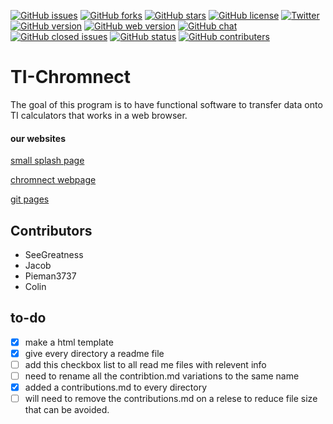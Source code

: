 [![GitHub issues](https://img.shields.io/github/issues/chromnect/TI-Chromnect.svg?style=flat)](https://github.com/chromnect/TI-Chromnect/issues)
[![GitHub forks](https://img.shields.io/github/forks/chromnect/TI-Chromnect.svg?style=flat)](https://github.com/chromnect/TI-Chromnect/network)
[![GitHub stars](https://img.shields.io/github/stars/chromnect/TI-Chromnect.svg?style=flat)](https://github.com/chromnect/TI-Chromnect/stargazers)
[![GitHub license](https://img.shields.io/badge/license-CC0-blue.svg?style=flat)](https://raw.githubusercontent.com/chromnect/TI-Chromnect/master/LICENSE)
[![Twitter](https://img.shields.io/twitter/url/https/github.com/chromnect/TI-Chromnect.svg?style=social)](https://twitter.com/intent/tweet?text=Wow:&url=%5Bobject%20Object%5D)
[![GitHub version](https://img.shields.io/badge/project_version-1.0-brightgreen.svg)](https://raw.githubusercontent.com/chromnect/TI-Chromnect/master/version.md)
[![GitHub web version](https://img.shields.io/badge/web_version-1.0-brightgreen.svg)](https://raw.githubusercontent.com/chromnect/TI-Chromnect/master/web-version.md)
[![GitHub chat](https://img.shields.io/badge/chat-on_gitter-blue.svg)](https://gitter.im/TI-Chromnect/Lobby)
[![GitHub closed issues](https://img.shields.io/badge/closed_issues-1-brightgreen.svg)](https://github.com/chromnect/TI-Chromnect/issues?q=is%3Aissue+is%3Aclosed)
[![GitHub status](https://img.shields.io/badge/status-stable-brightgreen.svg)](https://github.com/chromnect/TI-Chromnect)
[![GitHub contributers](https://img.shields.io/badge/contributors-4-brightgreen.svg)](https://github.com/chromnect/TI-Chromnect/graphs/contributors)

# TI-Chromnect
The goal of this program is to have functional software to transfer data onto TI calculators that works in a web browser.

#### our websites


[small splash page](https://chromnect.carrd.co/)

[chromnect webpage](https://chromnect.carrd.co/)

[git pages](https://chromnect.github.io/TI-Chromnect/)
## Contributors
- SeeGreatness
- Jacob
- Pieman3737
- Colin


## to-do
- [x] make a html template
- [x] give every directory a readme file
- [ ] add this checkbox list to all read me files with relevent info 
- [ ] need to rename all the contribtion.md variations to the same name
- [x] added a contributions.md to every directory 
- [ ] will need to remove the contributions.md on a relese to reduce file size that can be avoided.
